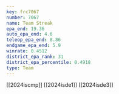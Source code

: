 ```yaml
---
key: frc7067
number: 7067
name: Team Streak
epa_end: 19.36
auto_epa_end: 4.6
teleop_epa_end: 8.86
endgame_epa_end: 5.9
winrate: 0.4512
district_epa_rank: 31
district_epa_percentile: 0.4918
type: Team
---
```

[[2024iscmp]]
[[2024isde1]]
[[2024isde3]]
